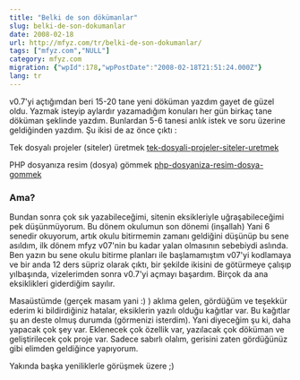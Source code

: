 ```yaml
---
title: "Belki de son dökümanlar"
slug: belki-de-son-dokumanlar
date: 2008-02-18
url: http://mfyz.com/tr/belki-de-son-dokumanlar/
tags: ["mfyz.com","NULL"]
category: mfyz.com
migration: {"wpId":178,"wpPostDate":"2008-02-18T21:51:24.000Z"}
lang: tr
---
```


v0.7'yi açtığımdan beri 15-20 tane yeni döküman yazdım gayet de güzel oldu. Yazmak isteyip aylardır yazamadığım konuları her gün birkaç tane döküman şeklinde yazdım. Bunlardan 5-6 tanesi anlık istek ve soru üzerine geldiğinden yazdım. Şu ikisi de az önce çıktı :

Tek dosyalı projeler (siteler) üretmek [tek-dosyali-projeler-siteler-uretmek](/tek-dosyali-projeler-siteler-uretmek)

PHP dosyanıza resim (dosya) gömmek [php-dosyaniza-resim-dosya-gommek](/php-dosyaniza-resim-dosya-gommek)

### Ama?

Bundan sonra çok sık yazabileceğimi, sitenin eksikleriyle uğraşabileceğimi pek düşünmüyorum. Bu dönem okulumun son dönemi (inşallah) Yani 6 senedir okuyorum, artık okulu bitirmemin zamanı geldiğini düşünüp bu sene asıldım, ilk dönem mfyz v07'nin bu kadar yalan olmasının sebebiydi aslında. Ben yazın bu sene okulu bitirme planları ile başlamamıştım v07'yi kodlamaya ve bir anda 12 ders süpriz olarak çıktı, bir şekilde ikisini de götürmeye çalışıp yılbaşında, vizelerimden sonra v0.7'yi açmayı başardım. Birçok da ana eksiklikleri giderdiğim sayılır.

Masaüstümde (gerçek masam yani :) ) aklıma gelen, gördüğüm ve teşekkür ederim ki bildirdiğiniz hatalar, eksiklerin yazılı olduğu kağıtlar var. Bu kağıtlar şu an deste olmuş durumda (görmenizi isterdim). Yani diyeceğim şu ki, daha yapacak çok şey var. Eklenecek çok özellik var, yazılacak çok döküman ve geliştirilecek çok proje var. Sadece sabırlı olalım, gerisini zaten gördüğünüz gibi elimden geldiğince yapıyorum.

Yakında başka yeniliklerle görüşmek üzere ;)